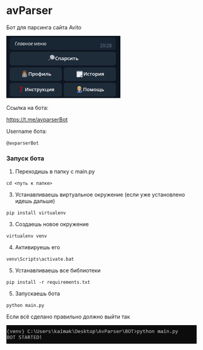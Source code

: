 # avParser

Бот для парсинга сайта Avito

![mainmenu](https://github.com/tamlekaimak/avParser/blob/main/images/menu.png)

Ссылка на бота:

https://t.me/avparserBot

Username бота:
```
@avparserBot
```
### Запуск бота
1. Переходишь в папку с main.py
```
cd <путь к папке>
```
3. Устанавливаешь виртуальное окружение (если уже установлено идешь дальше)
```
pip install virtualenv
```
3. Создаешь новое окружение
```
virtualenv venv
```
4. Активируешь его
```
venv\Scripts\activate.bat
```
5. Устанавливаешь все библиотеки
```
pip install -r requirements.txt
```
5. Запускаешь бота
```
python main.py
```
Если всё сделано правильно должно выйти так

![BOT STARTED!](https://github.com/tamlekaimak/avParser/blob/main/images/bot_started.png)
